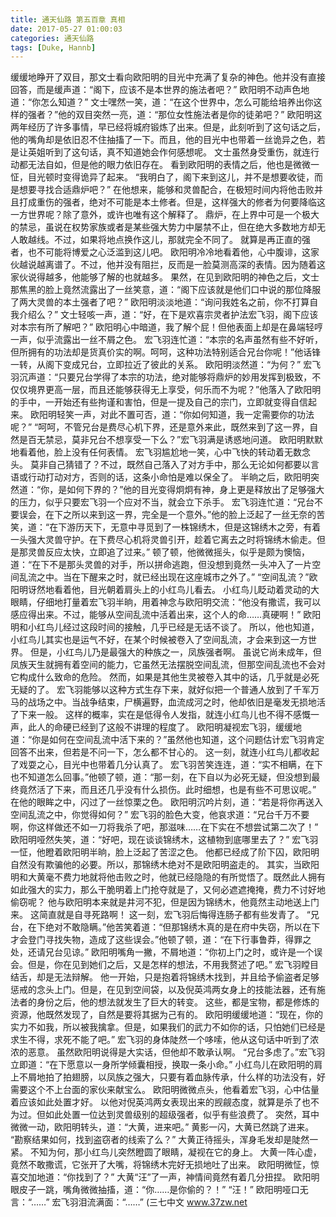 ```yaml
---
title: 通天仙路 第五百章 真相
date: 2017-05-27 01:00:03
categories: 通天仙路
tags: [Duke, Hannb]
---
```


缓缓地睁开了双目，那文士看向欧阳明的目光中充满了复杂的神色。他并没有直接回答，而是缓声道：“阁下，应该不是本世界的施法者吧？”
欧阳明不动声色地道：“你怎么知道？”
文士嘿然一笑，道：“在这个世界中，怎么可能给培养出你这样的强者？”他的双目突然一亮，道：“那位女性施法者是你的徒弟吧？”
欧阳明这两年经历了许多事情，早已经将城府锻炼了出来。但是，此刻听到了这句话之后，他的嘴角却是依旧忍不住抽搐了一下。而且，他的目光中也带着一丝诡异之色，若是让英姐听到了这句话，真不知道她会作何感想呢。
文士虽然身受重伤，就连行动都无法自如，但是他的眼力依旧存在。
看到欧阳明的表情之后，他也是微微一怔，目光顿时变得诡异了起来。
“我明白了，阁下来到这儿，并不是想要收徒，而是想要寻找合适鼎炉吧？”
在他想来，能够和灵兽配合，在极短时间内将他击败并且打成重伤的强者，绝对不可能是本土修者。但是，这样强大的修者为何要降临这一方世界呢？除了意外，或许也唯有这个解释了。
鼎炉，在上界中可是一个极大的禁忌，虽说在权势家族或者是某些强大势力中屡禁不止，但在绝大多数地方却无人敢越线。不过，如果将地点换作这儿，那就完全不同了。
就算是再正直的强者，也不可能将博爱之心泛滥到这儿吧。
欧阳明冷冷地看着他，心中腹诽，这家伙越说越离谱了。不过，他并没有阻拦，反而是一脸莫测高深的表情。因为随着这家伙说得越多，他能够了解的也就越多。
果然，在见到欧阳明的神色之后，文士那焦黑的脸上竟然流露出了一丝笑意，道：“阁下应该就是他们口中说的那位降服了两大灵兽的本土强者了吧？”
欧阳明淡淡地道：“询问我姓名之前，你不打算自我介绍么？”
文士轻咳一声，道：“好，在下是欢喜宗灵者护法宏飞羽，阁下应该对本宗有所了解吧？”
欧阳明心中暗道，我了解个屁！但他表面上却是在鼻端轻哼一声，似乎流露出一丝不屑之色。
宏飞羽连忙道：“本宗的名声虽然有些不好听，但所拥有的功法却是货真价实的啊。呵呵，这种功法特别适合兄台你呢！”他话锋一转，从阁下变成兄台，立即拉近了彼此的关系。
欧阳明淡然道：“为何？”
宏飞羽沉声道：“只要兄台学得了本宗的功法，绝对能够将鼎炉的妙用发挥到极致，不仅仅境界更高一层，而且还能够获得无上享受，何乐而不为呢？”他落入了欧阳明的手中，一开始还有些拘谨和害怕，但是一提及自己的宗门，立即就变得自信起来。
欧阳明轻笑一声，对此不置可否，道：“你如何知道，我一定需要你的功法呢？”
“呵呵，不管兄台是费尽心机下界，还是意外来此，既然来到了这一界，自然是百无禁忌，莫非兄台不想享受一下么？”宏飞羽满是诱惑地问道。
欧阳明默默地看着他，脸上没有任何表情。
宏飞羽尴尬地一笑，心中飞快的转动着无数念头。
莫非自己猜错了？不过，既然自己落入了对方手中，那么无论如何都要以言语或行动打动对方，否则的话，这条小命怕是难以保全了。
半晌之后，欧阳明突然道：“你，是如何下界的？”他的目光变得炯炯有神，身上更是释放出了足够强大的压力，似乎只要宏飞羽一个应对不当，就会立下杀手。
宏飞羽连忙道：“兄台不要误会，在下之所以来到这一界，完全是一个意外。”他的脸上泛起了一丝无奈的苦笑，道：“在下游历天下，无意中寻觅到了一株锦绣木，但是这锦绣木之旁，有着一头强大灵兽守护。在下费尽心机将灵兽引开，趁着它离去之时将锦绣木偷走。但是那灵兽反应太快，立即追了过来。”
顿了顿，他微微摇头，似乎是颇为懊恼，道：“在下不是那头灵兽的对手，所以拼命逃跑，但没想到竟然一头冲入了一片空间乱流之中。当在下醒来之时，就已经出现在这座城市之外了。”
“空间乱流？”欧阳明讶然地看着他，目光朝着肩头上的小红鸟儿看去。
小红鸟儿眨动着灵动的大眼睛，仔细地打量着宏飞羽半晌，用着神念与欧阳明交流：“他没有撒谎，我可以感应得出来。不过，能够从空间乱流中活着出来，这个人的命……真硬啊！”
欧阳明和小红鸟儿经过这段时间的接触，几乎已经是无话不谈了。
所以，他也知道，小红鸟儿其实也是运气不好，在某个时候被卷入了空间乱流，才会来到这一方世界。
但是，小红鸟儿乃是最强大的种族之一，凤族强者啊。
虽说它尚未成年，但凤族天生就拥有着空间的能力，它虽然无法摆脱空间乱流，但那空间乱流也不会对它构成什么致命的危险。
然而，如果是其他生灵被卷入其中的话，几乎就是必死无疑的了。
宏飞羽能够以这种方式生存下来，就好似把一个普通人放到了千军万马的战场之中。当战争结束，尸横遍野，血流成河之时，他却依旧是毫发无损地活了下来一般。
这样的概率，实在是低得令人发指，就连小红鸟儿也不得不感慨一声，此人的命硬已经到了这般不讲理的程度了。
欧阳明凝视宏飞羽，缓缓地道：“你是如何在空间乱流中活下来的？”虽然他也知道，这个问题估计宏飞羽肯定回答不出来，但若是不问一下，怎么都不甘心的。
这一刻，就连小红鸟儿都收起了戏耍之心，目光中也带着几分认真了。
宏飞羽苦笑连连，道：“实不相瞒，在下也不知道怎么回事。”他顿了顿，道：“那一刻，在下自以为必死无疑，但没想到最终竟然活了下来，而且还几乎没有什么损伤。此时细想，也是有些不可思议呢。”
在他的眼眸之中，闪过了一丝惊栗之色。
欧阳明沉吟片刻，道：“若是将你再送入空间乱流之中，你觉得如何？”
宏飞羽的脸色大变，他哀求道：“兄台千万不要啊，你这样做还不如一刀将我杀了吧，那滋味……在下实在不想尝试第二次了！”
欧阳明哑然失笑，道：“好吧，现在谈谈锦绣木，这植物到底哪里去了？”
宏飞羽一怔，他瞪着欧阳明半晌，脸上泛起了苦涩之色。
他都已经成了阶下囚，欧阳明自然没有欺骗他的必要。所以，那锦绣木绝对不是欧阳明盗走的。
其实，当欧阳明和大黄毫不费力地就将他击败之时，他就已经隐隐的有所觉悟了。既然此人拥有如此强大的实力，那么干脆明着上门抢夺就是了，又何必遮遮掩掩，费力不讨好地偷窃呢？
他与欧阳明本来就是井河不犯，但是因为锦绣木，他竟然主动地送上门来。
这简直就是自寻死路啊！
这一刻，宏飞羽后悔得连肠子都有些发青了。
“兄台，在下绝对不敢隐瞒。”他苦笑着道：“但那锦绣木真的是在府中失窃，所以在下才会登门寻找失物，造成了这些误会。”他顿了顿，道：“在下行事鲁莽，得罪之处，还请兄台见谅。”
欧阳明嘴角一撇，不屑地道：“你初上门之时，或许是一个误会。但是，你在见到她们之后，又是怎样的想法，不用我赘述了吧。”
宏飞羽瞠目结舌，却是无法辩解。
他一开始，只是抱着将锦绣木找到，并且给予偷盗者足够惩戒的念头上门。但是，在见到空间袋，以及倪英鸿两女身上的技能法器，还有施法者的身份之后，他的想法就发生了巨大的转变。
这些，都是宝物，都是修炼的资源，他既然发现了，自然是要将其据为己有的。
欧阳明缓缓地道：“现在，你的实力不如我，所以被我擒拿。但是，如果我们的武力不如你的话，只怕她们已经是求生不得，求死不能了吧。”
宏飞羽的身体陡然一个哆嗦，他从这句话中听到了浓浓的恶意。
虽然欧阳明说得是大实话，但他却不敢承认啊。
“兄台多虑了。”宏飞羽立即道：“在下愿意以一身所学倾囊相授，换取一条小命。”
小红鸟儿在欧阳明的肩上不屑地拍了拍翅膀，以凤族之强大，只要有着血脉传承，什么样的功法没有，好需要这个不上台面的家伙来献宝么。
欧阳明微微点头，他看着宏飞羽，心中估量着应该如此处置才好。
以他对倪英鸿两女表现出来的觊觎态度，就算是杀了也不为过。但如此处置一位达到灵兽级别的超级强者，似乎有些浪费了。
突然，耳中微微一动，欧阳明转头，道：“大黄，进来吧。”
黄影一闪，大黄已然跳了进来。
“勘察结果如何，找到盗窃者的线索了么？”
大黄正待摇头，浑身毛发却是陡然一紧。
不知为何，那小红鸟儿突然瞪圆了眼睛，凝视在它的身上。
大黄一阵心虚，竟然不敢撒谎，它张开了大嘴，将锦绣木完好无损地吐了出来。
欧阳明微怔，惊喜交加地道：“你找到了？”
大黄“汪”了一声，神情间竟然有着几分扭捏。
欧阳明眼皮子一跳，嘴角微微抽搐，道：“你……是你偷的？！”
“汪！”
欧阳明哑口无言：“……”
宏飞羽泪流满面：“……”
(三七中文 www.37zw.net